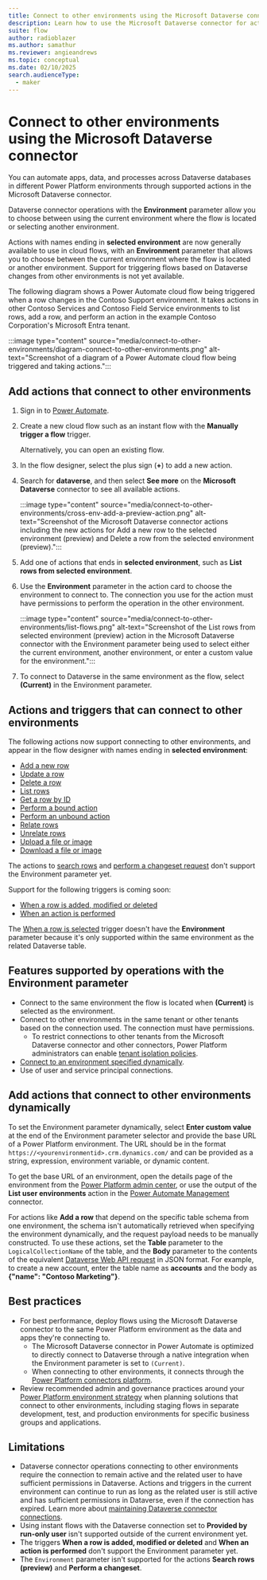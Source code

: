 ```yaml
---
title: Connect to other environments using the Microsoft Dataverse connector
description: Learn how to use the Microsoft Dataverse connector for actions and triggers across Power Platform environments.
suite: flow
author: radioblazer
ms.author: samathur
ms.reviewer: angieandrews
ms.topic: conceptual
ms.date: 02/10/2025
search.audienceType: 
  - maker
---
```


# Connect to other environments using the Microsoft Dataverse connector

You can automate apps, data, and processes across Dataverse databases in different Power Platform environments through supported actions in the Microsoft Dataverse connector.

Dataverse connector operations with the **Environment** parameter allow you to choose between using the current environment where the flow is located or selecting another environment.

Actions with names ending in **selected environment** are now generally available to use in cloud flows, with an **Environment** parameter that allows you to choose between the current environment where the flow is located or another environment. Support for triggering flows based on Dataverse changes from other environments is not yet available.
<!-- All connections visible -->

The following diagram shows a Power Automate cloud flow being triggered when a row changes in the Contoso Support environment. It takes actions in other Contoso Services and Contoso Field Service environments to list rows, add a row, and perform an action in the example Contoso Corporation's Microsoft Entra tenant.

:::image type="content" source="media/connect-to-other-environments/diagram-connect-to-other-environments.png" alt-text="Screenshot of a diagram of a Power Automate cloud flow being triggered and taking actions.":::

## Add actions that connect to other environments

1. Sign in to [Power Automate](https://make.powerautomate.com).
1. Create a new cloud flow such as an instant flow with the **Manually trigger a flow** trigger.

    Alternatively, you can open an existing flow.

1. In the flow designer, select the plus sign (**+**) to add a new action.
1. Search for **dataverse**, and then select **See more** on the **Microsoft Dataverse** connector to see all available actions.

    :::image type="content" source="media/connect-to-other-environments/cross-env-add-a-preview-action.png" alt-text="Screenshot of the Microsoft Dataverse connector actions including the new actions for Add a new row to the selected environment (preview) and Delete a row from the selected environment (preview).":::

1. Add one of actions that ends in **selected environment**, such as **List rows from selected environment**.
1. Use the **Environment** parameter in the action card to choose the environment to connect to. The connection you use for the action must have permissions to perform the operation in the other environment.

    :::image type="content" source="media/connect-to-other-environments/list-flows.png" alt-text="Screenshot of the List rows from selected environment (preview) action in the Microsoft Dataverse connector with the Environment parameter being used to select either the current environment, another environment, or enter a custom value for the environment.":::

1. To connect to Dataverse in the same environment as the flow, select **(Current)** in the Environment parameter.

## Actions and triggers that can connect to other environments

The following actions now support connecting to other environments, and appear in the flow designer with names ending in **selected environment**:

- [Add a new row](/power-automate/dataverse/create)
- [Update a row](/power-automate/dataverse/update)
- [Delete a row](/power-automate/dataverse/delete-row)
- [List rows](/power-automate/dataverse/list-rows)
- [Get a row by ID](/power-automate/dataverse/get-row-id)
- [Perform a bound action](/power-automate/dataverse/bound-unbound)
- [Perform an unbound action](/power-automate/dataverse/bound-unbound)
- [Relate rows](/power-automate/dataverse/relate-unrelate-rows)
- [Unrelate rows](/power-automate/dataverse/relate-unrelate-rows)
- [Upload a file or image](/power-automate/dataverse/upload-download-file)
- [Download a file or image](/power-automate/dataverse/upload-download-file)

The actions to [search rows](/power-automate/dataverse/search) and [perform a changeset request](/power-automate/dataverse/change-set) don't support the Environment parameter yet.

Support for the following triggers is coming soon: 

- [When a row is added, modified or deleted](/power-automate/dataverse/create-update-delete-trigger)
- [When an action is performed](/power-automate/dataverse/action-trigger)

The [When a row is selected](/power-automate/connection-cds#initiate-a-cloud-flow-from-dataverse) trigger doesn't have the **Environment** parameter because it's only supported within the same environment as the related Dataverse table.


## Features supported by operations with the Environment parameter

- Connect to the same environment the flow is located when **(Current)** is selected as the environment.
- Connect to other environments in the same tenant or other tenants based on the connection used. The connection must have permissions.
  - To restrict connections to other tenants from the Microsoft Dataverse connector and other connectors, Power Platform administrators can enable [tenant isolation policies](/power-platform/admin/cross-tenant-restrictions).
- [Connect to an environment specified dynamically](#add-actions-that-connect-to-other-environments-dynamically).
- Use of user and service principal connections.

## Add actions that connect to other environments dynamically

To set the Environment parameter dynamically, select **Enter custom value** at the end of the Environment parameter selector and provide the base URL of a Power Platform environment. The URL should be in the format `https://<yourenvironmentid>.crm.dynamics.com/` and can be provided as a string, expression, environment variable, or dynamic content.

To get the base URL of an environment, open the details page of the environment from the [Power Platform admin center](https://admin.powerplatform.com), or use the output of the **List user environments** action in the [Power Automate Management](/connectors/flowmanagement/) connector.

For actions like **Add a row** that depend on the specific table schema from one environment, the schema isn't automatically retrieved when specifying the environment dynamically, and the request payload needs to be manually constructed. To use these actions, set the **Table** parameter to the `LogicalCollectionName` of the table, and the **Body** parameter to the contents of the equivalent [Dataverse Web API request](/power-apps/developer/data-platform/webapi/create-entity-web-api) in JSON format. For example, to create a new account, enter the table name as **accounts** and the body as **{"name": "Contoso Marketing"}**.

## Best practices

- For best performance, deploy flows using the Microsoft Dataverse connector to the same Power Platform environment as the data and apps they're connecting to.
  - The Microsoft Dataverse connector in Power Automate is optimized to directly connect to Dataverse through a native integration when the Environment parameter is set to `(Current)`. 
  - When connecting to other environments, it connects through the [Power Platform connectors platform](/connectors/connectors).
- Review recommended admin and governance practices around your [Power Platform environment strategy](/power-platform/guidance/adoption/environment-strategy) when planning solutions that connect to other environments, including staging flows in separate development, test, and production environments for specific business groups and applications.

## Limitations

- Dataverse connector operations connecting to other environments require the connection to remain active and the related user to have sufficient permissions in Dataverse. Actions and triggers in the current environment can continue to run as long as the related user is still active and has sufficient permissions in Dataverse, even if the connection has expired. Learn more about [maintaining Dataverse connector connections](manage-dataverse-connections.md).
- Using instant flows with the Dataverse connection set to **Provided by run-only user** isn't supported outside of the current environment yet.
- The triggers **When a row is added, modified or deleted** and **When an action is performed** don't support the Environment parameter yet.
- The `Environment` parameter isn't supported for the actions **Search rows (preview)** and **Perform a changeset**.

